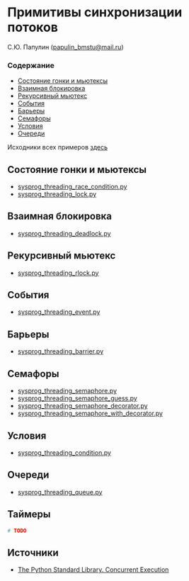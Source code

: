 # Примитивы синхронизации потоков

С.Ю. Папулин (papulin_bmstu@mail.ru)

### Содержание

- [Состояние гонки и мьютексы](#Состояние-гонки-и-мьютексы)
- [Взаимная блокировка](#Взаимная-блокировка)
- [Рекурсивный мьютекс](#Рекурсивный-мьютекс)
- [События](#События)
- [Барьеры](#Барьеры)
- [Семафоры](#Семафоры)
- [Условия](#Условия)
- [Очереди](#Очереди)
<!-- - ~~Таймер~~ -->

Исходники всех примеров [здесь](../projects/threading_examples)

## Состояние гонки и мьютексы

- [sysprog_threading_race_condition.py](../projects/threading_examples/sysprog_threading_race_condition.py)
- [sysprog_threading_lock.py](../projects/threading_examples/sysprog_threading_lock.py)

## Взаимная блокировка

- [sysprog_threading_deadlock.py](../projects/threading_examples/sysprog_threading_deadlock.py)

## Рекурсивный мьютекс

- [sysprog_threading_rlock.py](../projects/threading_examples/sysprog_threading_rlock.py)

## События

- [sysprog_threading_event.py](../projects/threading_examples/sysprog_threading_event.py)


## Барьеры

- [sysprog_threading_barrier.py](../projects/threading_examples/sysprog_threading_barrier.py)

## Семафоры

- [sysprog_threading_semaphore.py](../projects/threading_examples/sysprog_threading_semaphore.py)
- [sysprog_threading_semaphore_guess.py](../projects/threading_examples/sysprog_threading_semaphore_guess.py)
- [sysprog_threading_semaphore_decorator.py](../projects/threading_examples/sysprog_threading_semaphore_decorator.py)
- [sysprog_threading_semaphore_with_decorator.py](../projects/threading_examples/sysprog_threading_semaphore_with_decorator.py)

## Условия

- [sysprog_threading_condition.py](../projects/threading_examples/sysprog_threading_condition.py)

## Очереди

- [sysprog_threading_queue.py](../projects/threading_examples/sysprog_threading_queue.py)


## Таймеры

```bash
# TODO
```

## Источники

- [The Python Standard Library. Concurrent Execution](https://docs.python.org/3.7/library/concurrency.html)
